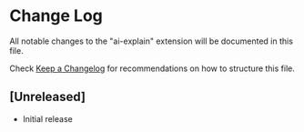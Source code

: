 # Change Log

All notable changes to the "ai-explain" extension will be documented in this file.

Check [Keep a Changelog](http://keepachangelog.com/) for recommendations on how to structure this file.

## [Unreleased]

- Initial release